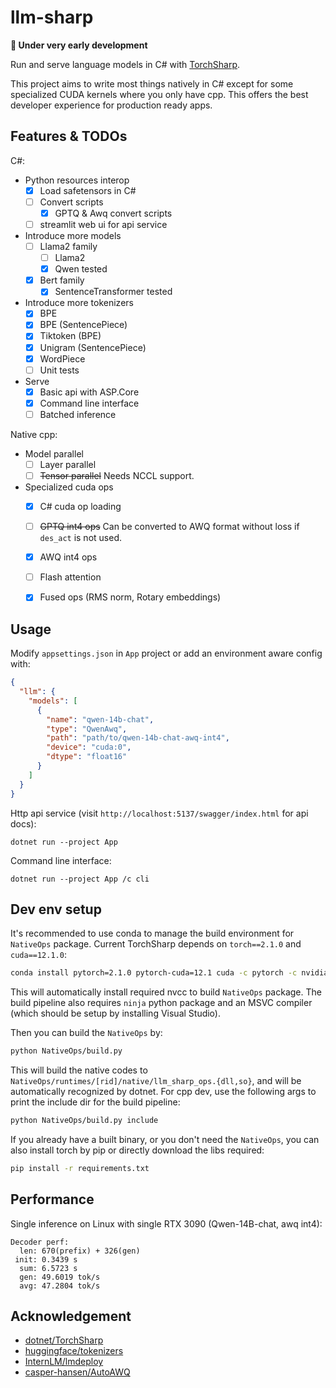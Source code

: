 # llm-sharp

**🚧 Under very early development**

Run and serve language models in C# with [TorchSharp](https://github.com/dotnet/TorchSharp).

This project aims to write most things natively in C# except for some specialized CUDA kernels where you only have cpp. This offers the best developer experience for production ready apps.


## Features & TODOs

C#:
- Python resources interop
  - [x] Load safetensors in C#
  - [ ] Convert scripts
    - [x] GPTQ & Awq convert scripts
  - [ ] streamlit web ui for api service
- Introduce more models
  - [ ] Llama2 family
    - [ ] Llama2
    - [x] Qwen tested
  - [x] Bert family
    - [x] SentenceTransformer tested
- Introduce more tokenizers
  - [x] BPE
  - [x] BPE (SentencePiece)
  - [x] Tiktoken (BPE)
  - [x] Unigram (SentencePiece)
  - [x] WordPiece
  - [ ] Unit tests
- Serve
  - [x] Basic api with ASP.Core
  - [x] Command line interface
  - [ ] Batched inference

Native cpp:
- Model parallel
  - [ ] Layer parallel
  - [ ] ~~Tensor parallel~~ Needs NCCL support.
- Specialized cuda ops
  - [x] C# cuda op loading
  - [ ] ~~GPTQ int4 ops~~ Can be converted to AWQ format without loss if `des_act` is not used.
  - [x] AWQ int4 ops
  - [ ] Flash attention
  - [x] Fused ops (RMS norm, Rotary embeddings)


## Usage

Modify `appsettings.json` in `App` project or add an environment aware config with:
```json
{
  "llm": {
    "models": [
      {
        "name": "qwen-14b-chat",
        "type": "QwenAwq",
        "path": "path/to/qwen-14b-chat-awq-int4",
        "device": "cuda:0",
        "dtype": "float16"
      }
    ]
  }
}
```

Http api service (visit `http://localhost:5137/swagger/index.html` for api docs):
```
dotnet run --project App
```

Command line interface:
```
dotnet run --project App /c cli
```

## Dev env setup

It's recommended to use conda to manage the build environment for `NativeOps` package. Current TorchSharp depends on `torch==2.1.0` and `cuda==12.1.0`:

```sh
conda install pytorch=2.1.0 pytorch-cuda=12.1 cuda -c pytorch -c nvidia
```

This will automatically install required nvcc to build `NativeOps` package. The build pipeline also requires `ninja` python package and an MSVC compiler (which should be setup by installing Visual Studio).

Then you can build the `NativeOps` by:

```sh
python NativeOps/build.py
```

This will build the native codes to `NativeOps/runtimes/[rid]/native/llm_sharp_ops.{dll,so}`, and will be automatically recognized by dotnet. For cpp dev, use the following args to print the include dir for the build pipeline:

```sh
python NativeOps/build.py include
```

If you already have a built binary, or you don't need the `NativeOps`, you can also install torch by pip or directly download the libs required:

```sh
pip install -r requirements.txt
```

## Performance

Single inference on Linux with single RTX 3090 (Qwen-14B-chat, awq int4):

```
Decoder perf:
  len: 670(prefix) + 326(gen)
 init: 0.3439 s
  sum: 6.5723 s
  gen: 49.6019 tok/s
  avg: 47.2804 tok/s
```

## Acknowledgement

- [dotnet/TorchSharp](https://github.com/dotnet/TorchSharp)
- [huggingface/tokenizers](https://github.com/huggingface/tokenizers)
- [InternLM/lmdeploy](https://github.com/InternLM/lmdeploy)
- [casper-hansen/AutoAWQ](https://github.com/casper-hansen/AutoAWQ)

